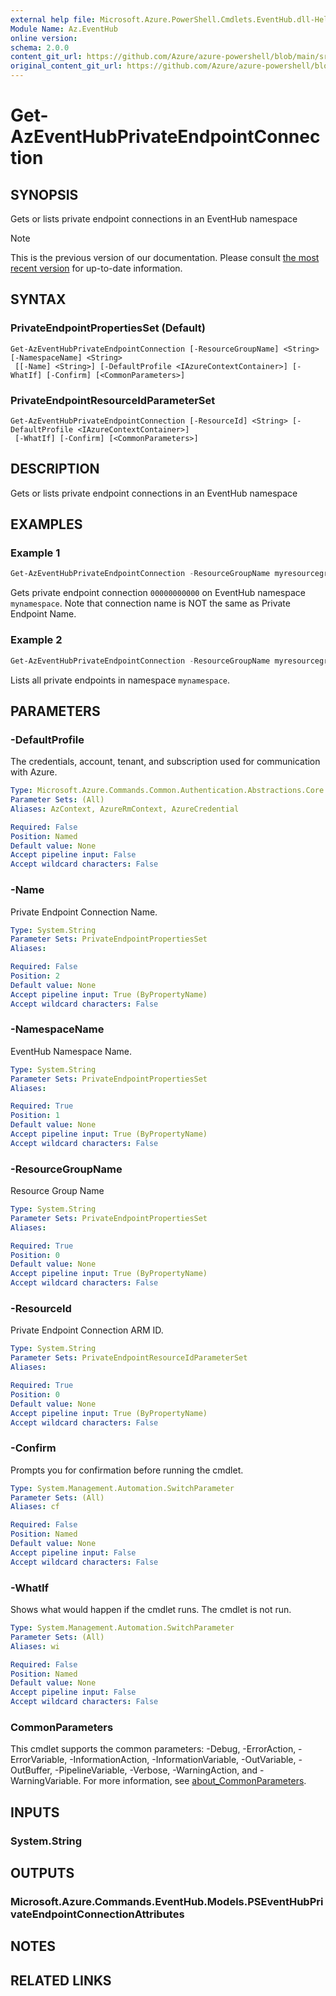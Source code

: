 ```yaml
---
external help file: Microsoft.Azure.PowerShell.Cmdlets.EventHub.dll-Help.xml
Module Name: Az.EventHub
online version: 
schema: 2.0.0
content_git_url: https://github.com/Azure/azure-powershell/blob/main/src/EventHub/EventHub/help/Get-AzEventHubPrivateEndpointConnection.md
original_content_git_url: https://github.com/Azure/azure-powershell/blob/main/src/EventHub/EventHub/help/Get-AzEventHubPrivateEndpointConnection.md
---
```


# Get-AzEventHubPrivateEndpointConnection

## SYNOPSIS
Gets or lists private endpoint connections in an EventHub namespace

> [!NOTE]
>This is the previous version of our documentation. Please consult [the most recent version](/powershell/module/az.eventhub/get-azeventhubprivateendpointconnection) for up-to-date information.

## SYNTAX

### PrivateEndpointPropertiesSet (Default)
```
Get-AzEventHubPrivateEndpointConnection [-ResourceGroupName] <String> [-NamespaceName] <String>
 [[-Name] <String>] [-DefaultProfile <IAzureContextContainer>] [-WhatIf] [-Confirm] [<CommonParameters>]
```

### PrivateEndpointResourceIdParameterSet
```
Get-AzEventHubPrivateEndpointConnection [-ResourceId] <String> [-DefaultProfile <IAzureContextContainer>]
 [-WhatIf] [-Confirm] [<CommonParameters>]
```

## DESCRIPTION
Gets or lists private endpoint connections in an EventHub namespace

## EXAMPLES

### Example 1
```powershell
Get-AzEventHubPrivateEndpointConnection -ResourceGroupName myresourcegroup -NamespaceName mynamespace -Name 00000000000
```

Gets private endpoint connection `00000000000` on EventHub namespace `mynamespace`. 
Note that connection name is NOT the same as Private Endpoint Name.

### Example 2
```powershell
Get-AzEventHubPrivateEndpointConnection -ResourceGroupName myresourcegroup -NamespaceName mynamespace
```

Lists all private endpoints in namespace `mynamespace`.

## PARAMETERS

### -DefaultProfile
The credentials, account, tenant, and subscription used for communication with Azure.

```yaml
Type: Microsoft.Azure.Commands.Common.Authentication.Abstractions.Core.IAzureContextContainer
Parameter Sets: (All)
Aliases: AzContext, AzureRmContext, AzureCredential

Required: False
Position: Named
Default value: None
Accept pipeline input: False
Accept wildcard characters: False
```

### -Name
Private Endpoint Connection Name.

```yaml
Type: System.String
Parameter Sets: PrivateEndpointPropertiesSet
Aliases:

Required: False
Position: 2
Default value: None
Accept pipeline input: True (ByPropertyName)
Accept wildcard characters: False
```

### -NamespaceName
EventHub Namespace Name.

```yaml
Type: System.String
Parameter Sets: PrivateEndpointPropertiesSet
Aliases:

Required: True
Position: 1
Default value: None
Accept pipeline input: True (ByPropertyName)
Accept wildcard characters: False
```

### -ResourceGroupName
Resource Group Name

```yaml
Type: System.String
Parameter Sets: PrivateEndpointPropertiesSet
Aliases:

Required: True
Position: 0
Default value: None
Accept pipeline input: True (ByPropertyName)
Accept wildcard characters: False
```

### -ResourceId
Private Endpoint Connection ARM ID.

```yaml
Type: System.String
Parameter Sets: PrivateEndpointResourceIdParameterSet
Aliases:

Required: True
Position: 0
Default value: None
Accept pipeline input: True (ByPropertyName)
Accept wildcard characters: False
```

### -Confirm
Prompts you for confirmation before running the cmdlet.

```yaml
Type: System.Management.Automation.SwitchParameter
Parameter Sets: (All)
Aliases: cf

Required: False
Position: Named
Default value: None
Accept pipeline input: False
Accept wildcard characters: False
```

### -WhatIf
Shows what would happen if the cmdlet runs.
The cmdlet is not run.

```yaml
Type: System.Management.Automation.SwitchParameter
Parameter Sets: (All)
Aliases: wi

Required: False
Position: Named
Default value: None
Accept pipeline input: False
Accept wildcard characters: False
```

### CommonParameters
This cmdlet supports the common parameters: -Debug, -ErrorAction, -ErrorVariable, -InformationAction, -InformationVariable, -OutVariable, -OutBuffer, -PipelineVariable, -Verbose, -WarningAction, and -WarningVariable. For more information, see [about_CommonParameters](http://go.microsoft.com/fwlink/?LinkID=113216).

## INPUTS

### System.String

## OUTPUTS

### Microsoft.Azure.Commands.EventHub.Models.PSEventHubPrivateEndpointConnectionAttributes

## NOTES

## RELATED LINKS
